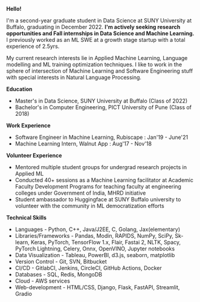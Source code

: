**Hello!**

I'm a second-year graduate student in Data Science at SUNY University at Buffalo, graduating in December 2022. **I'm actively seeking research opportunities and Fall internships in Data Science and Machine Learning.** I previously worked as an ML SWE at a growth stage startup with a total experience of 2.5yrs. 

My current research interests lie in Applied Machine Learning, Language modelling and ML training optimization techniques. I like to work in the sphere of intersection of Machine Learning and Software Engineering stuff with special interests in Natural Language Processing.

**Education**
* Master's in Data Science, SUNY University at Buffalo (Class of 2022)
* Bachelor's in Computer Engineering, PICT University of Pune (Class of 2018)

**Work Experience**
* Software Engineer in Machine Learning, Rubiscape : Jan'19 - June'21
* Machine Learning Intern, Walnut App : Aug'17 - Nov'18

**Volunteer Experience**
* Mentored multiple student groups for undergrad research projects in Applied ML
* Conducted 40+ sessions as a Machine Learning facilitator at Academic Faculty Development Programs for teaching faculty at engineering colleges under Government of India, MHRD initiative 
* Student ambassador to Huggingface at SUNY Buffalo university to volunteer with the community in ML democratization efforts

**Technical Skills**
*	Languages - Python, C++, Java/J2EE, C, Golang, Jax(elementary)
*	Libraries/Frameworks - Pandas, Modin, RAPIDS, NumPy, SciPy, Sk-learn, Keras, PyTorch, TensorFlow 1.x, Flair, Fastai 2, NLTK, Spacy, PyTorch Lightning, Celery, Onnx, OpenVINO, Jupyter notebooks
*	Data Visualization - Tableau, PowerBI, d3.js, seaborn, matplotlib 
*	Version Control - Git, SVN, Bitbucket
*	CI/CD - GitlabCI, Jenkins, CircleCI, GitHub Actions, Docker
*	Databases - SQL, Redis, MongoDB
*	Cloud - AWS services
*	Web-development - HTML/CSS, Django, Flask, FastAPI, Streamlit, Gradio

